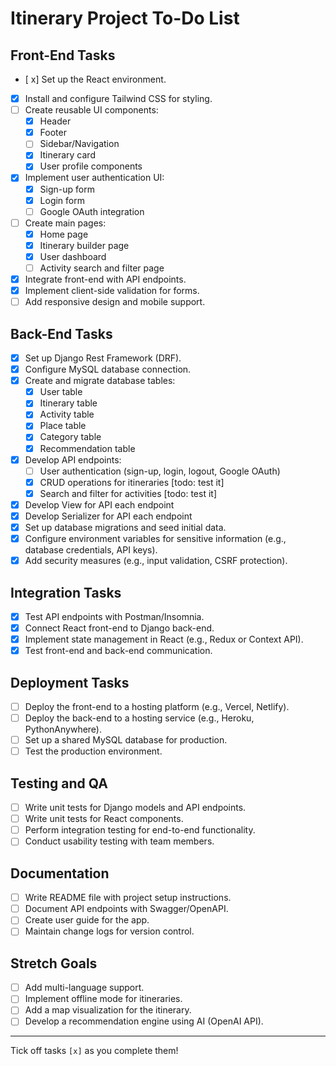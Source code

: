 # Itinerary Project To-Do List

## Front-End Tasks

- [ x] Set up the React environment.
- [x] Install and configure Tailwind CSS for styling.
- [ ] Create reusable UI components:
  - [x] Header
  - [x] Footer
  - [ ] Sidebar/Navigation
  - [x] Itinerary card
  - [x] User profile components
- [x] Implement user authentication UI:
  - [x] Sign-up form
  - [x] Login form
  - [ ] Google OAuth integration
- [ ] Create main pages:
  - [x] Home page
  - [x] Itinerary builder page
  - [x] User dashboard
  - [ ] Activity search and filter page
- [x] Integrate front-end with API endpoints.
- [x] Implement client-side validation for forms.
- [ ] Add responsive design and mobile support.

## Back-End Tasks

- [x] Set up Django Rest Framework (DRF).
- [x] Configure MySQL database connection.
- [x] Create and migrate database tables:
  - [x] User table
  - [x] Itinerary table
  - [x] Activity table
  - [x] Place table
  - [x] Category table
  - [x] Recommendation table
- [x] Develop API endpoints:
  - [ ] User authentication (sign-up, login, logout, Google OAuth)
  - [x] CRUD operations for itineraries [todo: test it]
  - [x] Search and filter for activities [todo: test it]
- [x] Develop View for API each endpoint
- [x] Develop Serializer for API each endpoint
- [x] Set up database migrations and seed initial data.
- [x] Configure environment variables for sensitive information (e.g., database credentials, API keys).
- [x] Add security measures (e.g., input validation, CSRF protection).

## Integration Tasks

- [x] Test API endpoints with Postman/Insomnia.
- [x] Connect React front-end to Django back-end.
- [x] Implement state management in React (e.g., Redux or Context API).
- [x] Test front-end and back-end communication.

## Deployment Tasks

- [ ] Deploy the front-end to a hosting platform (e.g., Vercel, Netlify).
- [ ] Deploy the back-end to a hosting service (e.g., Heroku, PythonAnywhere).
- [ ] Set up a shared MySQL database for production.
- [ ] Test the production environment.

## Testing and QA

- [ ] Write unit tests for Django models and API endpoints.
- [ ] Write unit tests for React components.
- [ ] Perform integration testing for end-to-end functionality.
- [ ] Conduct usability testing with team members.

## Documentation

- [ ] Write README file with project setup instructions.
- [ ] Document API endpoints with Swagger/OpenAPI.
- [ ] Create user guide for the app.
- [ ] Maintain change logs for version control.

## Stretch Goals

- [ ] Add multi-language support.
- [ ] Implement offline mode for itineraries.
- [ ] Add a map visualization for the itinerary.
- [ ] Develop a recommendation engine using AI (OpenAI API).

---

Tick off tasks `[x]` as you complete them!
